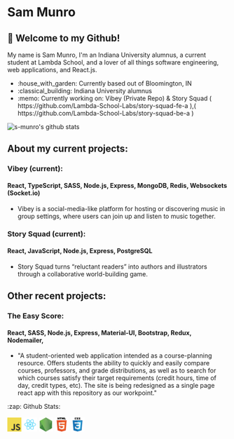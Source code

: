 # Sam Munro
## 👋 Welcome to my Github!
<p>
  My name is Sam Munro, I'm an Indiana University alumnus, a current student at Lambda School, and a lover of all things software engineering, web applications, and React.js.
</p>
<ul>
  <li>:house_with_garden: Currently based out of Bloomington, IN</li>
  <li>:classical_building: Indiana University alumnus</li>
  <li>:memo: Currently working on: Vibey (Private Repo) & Story Squad ( https://github.com/Lambda-School-Labs/story-squad-fe-a ),( https://github.com/Lambda-School-Labs/story-squad-be-a ) </li>
</ul>

  <div>
  <img align='left' alt="s-munro's github stats" src="https://github-readme-stats.vercel.app/api?username=s-munro&hide=stars&show_icons=true&theme=react" /> 
  </div>
  <br />
  
<div>

## About my current projects:

### Vibey (current): ###
#### React, TypeScript, SASS, Node.js, Express, MongoDB, Redis, Websockets (Socket.io)
<ul>
  <li>Vibey is a social-media-like platform for hosting or discovering music in group settings, where users can join up and listen to music together.</li>
</ul>

### Story Squad (current): ###
#### React, JavaScript, Node.js, Express, PostgreSQL
<ul>
  <li>Story Squad turns “reluctant readers” into authors and illustrators through a collaborative world-building game.</li>
</ul>

## Other recent projects:

### The Easy Score: ###
#### React, SASS, Node.js, Express, Material-UI, Bootstrap, Redux, Nodemailer,
<ul>
  <li>"A student-oriented web application intended as a course-planning resource. Offers students the ability to quickly and easily compare courses, professors, and grade distributions, as well as to search for which courses satisfy their target requirements (credit hours, time of day, credit types, etc). The site is being redesigned as a single page react app with this repository as our workpoint."</li>
 </ul>
  
  <summary>:zap: Github Stats:</summary>
  <br />
  <div>
    <img height=32 width=32 alt="javascript icon" src="https://raw.githubusercontent.com/github/explore/80688e429a7d4ef2fca1e82350fe8e3517d3494d/topics/javascript/javascript.png" />
  
<img height=32 width=32 alt="react icon"  src="https://raw.githubusercontent.com/github/explore/80688e429a7d4ef2fca1e82350fe8e3517d3494d/topics/react/react.png" />

<img height=32 width=32 alt="nodejs icon"  src="https://raw.githubusercontent.com/github/explore/80688e429a7d4ef2fca1e82350fe8e3517d3494d/topics/nodejs/nodejs.png" />

<img height=32 width=32 alt="html icon"  src="https://raw.githubusercontent.com/github/explore/80688e429a7d4ef2fca1e82350fe8e3517d3494d/topics/html/html.png" />

<img height=32 width=32 alt="css icon"  src="https://raw.githubusercontent.com/github/explore/80688e429a7d4ef2fca1e82350fe8e3517d3494d/topics/css/css.png" />

</div>
<br />
</div>

